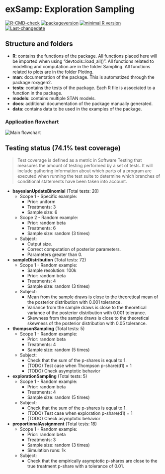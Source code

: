 exSamp: Exploration Sampling
================

<!-- badges: start -->

[![R-CMD-check](https://github.com/Exploration-Sampling/exSamp/workflows/R-CMD-check/badge.svg)](https://github.com/Exploration-Sampling/exSamp/actions)
[![packageversion](https://img.shields.io/badge/Package%20version-0.0.1.1000-orange.svg?style=flat-square)](commits/master)
[![minimal R
version](https://img.shields.io/badge/R%3E%3D-4.0.3-6666ff.svg)](https://cran.r-project.org/)
[![Last-changedate](https://img.shields.io/badge/last%20change-2021--03--03-yellowgreen.svg)](/commits/master)
<!-- badges: end -->

## Structure and folders

  - **R**: contains the functions of the package. All functions placed
    here will be imported when using “devtools::load\_all()”. All functions related to 
    modelling and computation are in the folder Sampling. All functions related to plots are 
    in the folder Ploting.
  - **man**: documentation of the package. This is automatized through
    the package roxygen2.
  - **tests**: contains the tests of the package. Each R file is
    associated to a function in the package.
  - **models**: contains multiple STAN models.
  - **docs**: additional documentation of the package manually
    generated.
  - **data**: contains data to be used in the examples of the package.

### Application flowchart

![Main
flowchart](https://github.com/bnesposito/exSamp/blob/master/docs/main_flowchart_v09.svg?raw=true)

## Testing status (74.1% test coverage)

> Test coverage is defined as a metric in Software Testing that measures
> the amount of testing performed by a set of tests. It will include
> gathering information about which parts of a program are executed when
> running the test suite to determine which branches of conditional
> statements have been taken into account.

  - **bayesianUpdateBinomial** (Total tests: 20)
      - Scope 1 - Specific example:
          - Prior: uniform
          - Treatments: 3
          - Sample size: 6
      - Scope 2 - Random example:
          - Prior: random beta
          - Treatments: 6
          - Sample size: random (3 times)
      - Subject:
          - Output size.
          - Correct computation of posterior parameters.
          - Parameters greater than 0.
  - **sampleDistribution** (Total tests: 72)
      - Scope 1 - Random example:
          - Sample resolution: 100k
          - Prior: random beta
          - Treatments: 4
          - Sample size: random (3 times)
      - Subject:
          - Mean from the sample draws is close to the theoretical mean
            of the posterior distribution with 0.001 tolerance.
          - Variance from the sample draws is close to the theoretical
            variance of the posterior distribution with 0.001 tolerance.
          - Skewness from the sample draws is close to the theoretical
            skewness of the posterior distribution with 0.05 tolerance.
  - **thompsonSampling** (Total tests: 5)
      - Scope 1 - Random example:
          - Prior: random beta
          - Treatments: 4
          - Sample size: random (5 times)
      - Subject:
          - Check that the sum of the p-shares is equal to 1.
          - (TODO) Test case when Thompson p-share(d1) = 1
          - (TODO) Check asymptotic behavior
  - **explorationSampling** (Total tests: 5)
      - Scope 1 - Random example:
          - Prior: random beta
          - Treatments: 4
          - Sample size: random (5 times)
      - Subject:
          - Check that the sum of the p-shares is equal to 1.
          - (TODO) Test case when exploration p-share(d1) = 1
          - (TODO) Check asymptotic behavior
  - **proportionalAssignment** (Total tests: 18)
      - Scope 1 - Random example:
          - Prior: random beta
          - Treatments: 3
          - Sample size: random (3 times)
          - Simulation runs: 1k
      - Subject:
          - Check that the empirically asymptotic p-shares are close to
            the true treatment p-share with a tolerance of 0.01.
